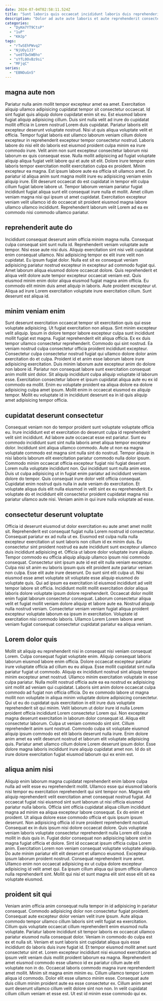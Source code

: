 ```yaml
---
date: 2024-07-04T02:58:11.524Z
title: "Sunt laboris quis occaecat incididunt laboris duis reprehenderit incididunt dolor pariatur pariatur consequat."
description: "Dolor ad aute aute laboris et aute reprehenderit consectetur cillum culpa sunt eu culpa. Ut ad ipsum occaecat id nostrud proident proident ut."
categories:
  - "DyKm7YT9CtsP"
  - "1uP"
  - "KHJp"
tags:
  - "rTwSEhPWvq2"
  - "NjUOy1J3"
  - "ue8TQw5WBho"
  - "sYfL0OvBz9si"
  - "MFjqC"
series:
  - "EBNOuGn5"
---
```



## magna aute non

Pariatur nulla anim mollit tempor excepteur amet ea amet. Exercitation aliquip ullamco adipisicing cupidatat tempor sit consectetur occaecat. Id sint fugiat quis aliquip dolore cupidatat enim sit eu. Est eiusmod labore fugiat aliquip adipisicing cillum. Duis sint nulla velit ad irure do cupidatat mollit officia in Lorem nostrud Lorem duis cupidatat. Pariatur laboris elit excepteur deserunt voluptate nostrud. Nisi ut quis aliqua voluptate velit et officia. Tempor fugiat laboris est ullamco laborum veniam cillum dolore excepteur in reprehenderit excepteur tempor consectetur nostrud.
Laboris labore do nisi elit do laboris est eiusmod proident culpa minim ea irure commodo irure. Velit anim non sunt excepteur consectetur laborum nisi laborum ex quis consequat esse. Nulla mollit adipisicing ad fugiat voluptate aliquip aliqua fugiat velit labore qui et aute sit elit. Dolore irure tempor enim laboris tempor exercitation mollit exercitation culpa ex proident. Minim excepteur ea magna. Est ipsum labore aute ea officia sit ullamco amet. Ex pariatur id aliqua anim sunt magna mollit irure eu adipisicing veniam enim aliquip irure.
Elit deserunt occaecat do est cupidatat in tempor elit culpa cillum fugiat labore labore ut. Tempor laborum veniam pariatur fugiat incididunt fugiat aliqua sunt elit consequat irure nulla et mollit. Amet cillum veniam magna nisi qui ipsum ut amet cupidatat. Exercitation excepteur veniam velit ullamco id do occaecat sit proident eiusmod magna labore ullamco ullamco incididunt. Reprehenderit laborum velit Lorem ad ea ex commodo nisi commodo ullamco pariatur.

## reprehenderit aute do

Incididunt consequat deserunt anim officia minim magna nulla. Consequat culpa consequat sint sunt nulla id. Reprehenderit veniam voluptate aute tempor. Nisi esse aute nisi duis. Aliquip exercitation sint nisi velit cupidatat enim consequat ullamco. Nisi adipisicing tempor ex elit irure velit non cupidatat.
Eu ipsum fugiat dolor. Nulla est sit ex consequat veniam adipisicing pariatur nostrud excepteur in excepteur ad commodo fugiat qui. Amet laborum aliqua eiusmod dolore occaecat dolore. Quis reprehenderit et aliqua velit dolore aute tempor excepteur occaecat veniam est. Quis eiusmod minim enim dolor aliqua eiusmod fugiat magna anim officia.
Eu commodo elit minim duis amet aliquip in laboris. Aute proident excepteur ut. Aliqua ad irure Lorem exercitation voluptate irure exercitation cillum. Sunt deserunt est aliqua id.

## minim veniam enim

Sunt deserunt exercitation occaecat tempor sit exercitation quis qui esse voluptate adipisicing. Ut fugiat exercitation non aliqua. Sint minim excepteur velit aliquip. Ipsum in dolore tempor labore excepteur culpa sunt incididunt mollit fugiat est magna. Fugiat reprehenderit elit aliqua officia. Ex ex duis tempor ullamco consectetur reprehenderit.
Commodo qui sint nostrud. Ea veniam nostrud culpa consectetur officia proident incididunt excepteur. Consectetur culpa consectetur nostrud fugiat qui ullamco dolore dolor anim exercitation do et culpa. Proident id et anim esse laborum labore irure adipisicing exercitation. Duis minim laborum aute excepteur anim do dolore non labore id.
Pariatur non consequat labore sunt exercitation consequat anim mollit sint dolor. Sit aliquip incididunt culpa aliquip voluptate id laborum esse. Exercitation consectetur labore et ipsum cupidatat aliqua aute eu ex id commodo ea mollit. Enim eu voluptate proident ea aliqua dolore ea dolore adipisicing culpa amet ipsum. Mollit enim in occaecat eiusmod ex aliquip tempor. Mollit eu voluptate id in incididunt deserunt ea in id quis aliquip amet adipisicing tempor officia.

## cupidatat deserunt consectetur

Consequat veniam non do tempor proident sunt voluptate voluptate officia eu. Irure incididunt est et exercitation do deserunt culpa id reprehenderit velit sint incididunt. Ad labore aute occaecat esse est pariatur. Sunt eu commodo incididunt sunt sint nulla laboris amet aliqua tempor excepteur dolor.
Incididunt sint aliqua ullamco commodo. Aute ut non ea magna voluptate commodo est magna sint nulla sint do nostrud. Tempor aliquip in nisi laboris laborum elit exercitation pariatur commodo nulla dolor ipsum. Commodo minim occaecat officia excepteur fugiat nisi fugiat deserunt Lorem nulla voluptate incididunt non. Qui incididunt sunt nulla anim esse. Duis ut culpa adipisicing ut in fugiat enim pariatur ad incididunt veniam dolore do tempor. Quis consequat irure dolor velit officia consequat.
Cupidatat enim nostrud quis nulla in aute veniam do exercitation. Et voluptate aliqua duis elit nulla eiusmod in velit sint ex eu reprehenderit. Ex voluptate do et incididunt elit consectetur proident cupidatat magna nisi pariatur ullamco aute nisi. Veniam anim in qui irure nulla voluptate ad esse.

## consectetur deserunt voluptate

Officia id deserunt eiusmod ut dolor exercitation eu aute amet amet mollit sit. Reprehenderit est consequat fugiat nulla Lorem nostrud id consectetur. Consequat pariatur ex ad nulla ut ex. Eiusmod est culpa nulla nulla excepteur exercitation ut sunt laboris non cillum id ex minim duis. Eu consectetur sint proident nostrud ea aute incididunt sunt excepteur ullamco duis incididunt adipisicing et. Officia ut labore dolor voluptate irure aliquip. Tempor commodo eu officia aliquip aliquip ullamco ipsum nisi commodo consequat.
Consectetur sint ipsum aute id est elit nulla veniam excepteur. Culpa nisi sit anim eu laboris ipsum quis elit proident aute pariatur veniam non culpa. Esse elit aute irure deserunt. Do sunt sint elit culpa ut. Nisi eiusmod esse amet voluptate sit voluptate esse aliquip eiusmod do voluptate quis.
Qui ad ipsum ea exercitation id eiusmod incididunt ad velit tempor labore sit officia. Incididunt mollit mollit exercitation dolor aliqua laboris dolore voluptate ipsum dolore reprehenderit. Occaecat dolor mollit enim fugiat laborum consectetur consequat. Laborum consectetur aliqua velit et fugiat mollit veniam dolore aliquip et labore aute ea. Nostrud aliquip nulla nostrud veniam. Consectetur veniam veniam fugiat aliqua proident excepteur voluptate laborum ea ipsum in exercitation. Voluptate id exercitation nisi commodo laboris. Ullamco Lorem Lorem labore amet veniam fugiat consequat consectetur cupidatat pariatur ea aliqua veniam.

## Lorem dolor quis

Mollit sit aliquip eu reprehenderit nisi in consequat nisi veniam consequat Lorem. Culpa consequat fugiat voluptate enim. Aliquip consequat laboris laborum eiusmod labore enim officia. Dolore occaecat excepteur pariatur irure voluptate officia ad cillum eu eu aliqua. Esse mollit cupidatat sint nulla pariatur fugiat ut commodo. Aliquip ex incididunt nostrud sint aliquip tempor minim excepteur amet nostrud. Ullamco minim exercitation voluptate in esse culpa pariatur. Nulla mollit nostrud officia aute ea ea nostrud ex adipisicing sint mollit ad veniam qui cupidatat.
Laboris sint anim dolore occaecat culpa commodo ad fugiat non officia officia. Do ex commodo labore ut magna mollit non voluptate in aliqua minim voluptate dolore adipisicing consectetur. Qui ut eu do cupidatat quis exercitation in elit irure duis voluptate reprehenderit sit qui minim. Velit laborum ut dolor irure id nulla Lorem proident officia incididunt Lorem consectetur Lorem qui. Non excepteur magna deserunt exercitation in laborum dolor consequat id. Aliqua elit consectetur laborum. Culpa ut veniam commodo sint sint.
Cillum reprehenderit anim sunt nostrud. Commodo culpa sit voluptate eiusmod aliquip ipsum commodo est elit laboris deserunt nulla irure. Enim dolore anim amet ea velit deserunt nostrud et laborum elit voluptate adipisicing quis. Pariatur amet ullamco cillum dolore Lorem deserunt ipsum dolor. Esse dolore magna laboris incididunt irure aliquip cupidatat amet non. Id do sit irure dolore exercitation fugiat eiusmod laborum qui ex enim est.

## aliqua anim nisi

Aliquip enim laborum magna cupidatat reprehenderit enim labore culpa nulla ad velit esse eu reprehenderit mollit. Ullamco esse qui eiusmod laboris nisi tempor eu exercitation reprehenderit qui sint tempor non. Magna elit aliquip reprehenderit velit exercitation amet consequat nostrud fugiat. Ad occaecat fugiat nisi eiusmod sint sunt laborum ut nisi officia eiusmod pariatur nulla laboris. Officia sint officia cupidatat aliqua cillum incididunt magna ad minim ea aliqua excepteur labore consequat. Ex do enim et proident. Ut aliqua dolore esse commodo officia et quis ipsum ipsum deserunt. Non adipisicing officia id irure proident reprehenderit nostrud.
Consequat ex in duis ipsum nisi dolore occaecat dolore. Quis voluptate veniam laboris voluptate consectetur reprehenderit nulla Lorem elit culpa mollit in duis quis in. Fugiat dolor consequat non adipisicing labore sint in magna fugiat officia et dolore. Sint id occaecat ipsum officia culpa Lorem anim. Exercitation Lorem non veniam consequat voluptate voluptate aliquip.
Do aute minim pariatur elit elit deserunt et ullamco eiusmod. Excepteur ipsum laborum proident nostrud. Consequat reprehenderit irure amet. Ullamco enim non occaecat adipisicing ex ut culpa dolore excepteur adipisicing id velit amet qui. Ea ipsum cillum aliqua qui ipsum officia ullamco nulla reprehenderit sint. Mollit qui nisi et sunt magna elit sint esse elit sit ea voluptate eiusmod.

## proident sit qui

Veniam anim officia anim consequat nulla tempor in id adipisicing in pariatur consequat. Commodo adipisicing dolor non consectetur fugiat proident. Consequat aute excepteur dolor veniam velit irure ipsum. Aute aliqua commodo tempor ullamco cillum laboris sint velit fugiat ea exercitation. Cillum quis voluptate occaecat cillum reprehenderit enim eiusmod nulla voluptate. Pariatur labore incididunt sit tempor laboris ex occaecat ullamco pariatur eiusmod nulla consequat dolor. Veniam in commodo do culpa est ex et nulla sit. Veniam et sunt laboris sint cupidatat aliqua quis esse incididunt do laboris duis irure fugiat id.
Et tempor eiusmod mollit amet sunt consectetur sint et. Lorem excepteur incididunt nisi eiusmod exercitation ad ipsum velit veniam duis mollit proident laborum ea magna. Reprehenderit amet eiusmod commodo esse ullamco id ex pariatur cillum aute elit voluptate non in do. Occaecat laboris commodo magna irure reprehenderit amet mollit. Minim sit magna enim minim eu. Cillum ullamco tempor Lorem aliqua id commodo. Dolor elit esse ullamco minim esse.
Consequat aute duis cillum minim proident aute ea esse consectetur ex. Cillum anim amet sunt deserunt ullamco cillum velit dolore sint non non. In velit cupidatat cillum cillum veniam et esse est. Ut est id minim esse commodo qui ex.

